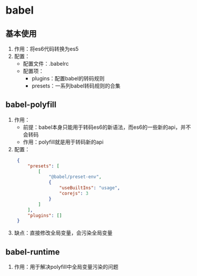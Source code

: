 <!--
 * @Author: mengbing mengbingg@outlook.com
 * @Date: 2022-11-17 16:26:26
 * @LastEditors: mengbing mengbingg@outlook.com
 * @LastEditTime: 2022-11-17 16:44:56
 * @Descripttion: 
-->
# babel

## 基本使用
1. 作用：将es6代码转换为es5
2. 配置：
   - 配置文件：.babelrc
   - 配置项：
     - plugins：配置babel的转码规则
     - presets：一系列babel转码规则的合集
  
## babel-polyfill
1. 作用：
   - 前提：babel本身只能用于转码es6的新语法，而es6的一些新的api，并不会转码
   - 作用：polyfill就是用于转码新的api
2. 配置：
   ```json
    {
        "presets": [
            [
                "@babel/preset-env",
                {
                    "useBuiltIns": "usage",
                    "corejs": 3
                }
            ]
        ],
        "plugins": []
    }

   ```
3. 缺点：直接修改全局变量，会污染全局变量

## babel-runtime
1. 作用：用于解决polyfill中全局变量污染的问题